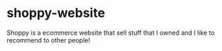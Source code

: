 # shoppy-website
Shoppy is a ecommerce website that sell stuff that I owned and I like to recommend to other people!
